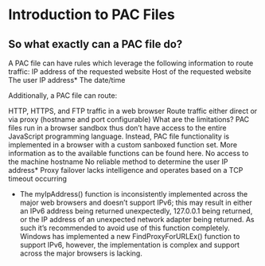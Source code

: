 <h1>Introduction to PAC Files</h1>

<h2>So what exactly can a PAC file do?</h2>
A PAC file can have rules which leverage the following information to route traffic:
<bullet>IP address of the requested website</bullet>
<bullet>Host of the requested website</bullet>
<bullet>The user IP address*</bullet>
<bullet>The date/time</bullet>


Additionally, a PAC file can route:

HTTP, HTTPS, and FTP traffic in a web browser
Route traffic either direct or via proxy (hostname and port configurable)
What are the limitations?
PAC files run in a browser sandbox thus don’t have access to the entire JavaScript programming language. Instead, PAC file functionality is implemented in a browser with a custom sanboxed function set. More information as to the available functions can be found here.
No access to the machine hostname
No reliable method to determine the user IP address*
Proxy failover lacks intelligence and operates based on a TCP timeout occurring
* The myIpAddress() function is inconsistently implemented across the major web browsers and doesn’t support IPv6; this may result in either an IPv6 address being returned unexpectedly, 127.0.0.1 being returned, or the IP address of an unexpected network adapter being returned. As such it’s recommended to avoid use of this function completely. Windows has implemented a new FindProxyForURLEx() function to support IPv6, however, the implementation is complex and support across the major browsers is lacking.
